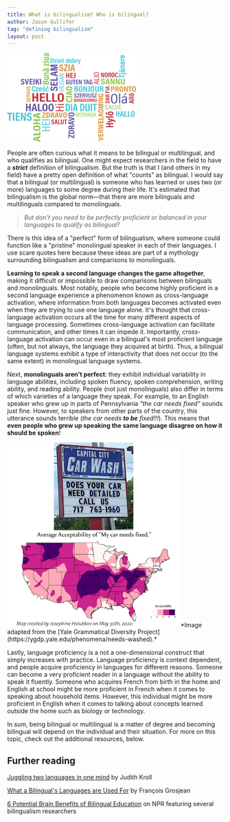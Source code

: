 ```yaml
---
title: What is bilingualism? Who is bilingual?
author: Jason Gullifer
tag: "defining bilingualism"
layout: post
---
```


<img src="/images/blog/multilingual.png" alt="image of 'hello' in many different languages" width="300">

People are often curious what it means to be bilingual or multilingual, and who qualifies as bilingual. One might expect researchers in the field to have a ***strict*** definition of bilingualism. But the truth is that I (and others in my field) have a pretty open definition of what "counts" as bilingual. I would say that a bilingual (or multilingual) is someone who has learned or uses two (or more) languages to some degree during their life. It's estimated that bilingualism is the global norm&mdash;that there are more bilinguals and multilinguals compared to monolinguals. 

>*But don't you need to be perfectly proficient or balanced in your languages to qualify as bilingual?*

There is this idea of a "perfect" form of bilingualism, where someone could function like a "pristine" monolingual speaker in each of their languages. I use scare quotes here because these ideas are part of a mythology surrounding bilingualism and comparisons to monolinguals.

**Learning to speak a second language changes the game altogether**, making it difficult or impossible to draw comparisons between bilinguals and monolinguals. Most notably, people who become highly proficient in a second language experience a phenomenon known as cross-language activation, where information from both languages becomes activated even when they are trying to use one language alone. It's thought that cross-language activation occurs all the time for many different aspects of language processing. Sometimes cross-language activation can facilitate communication, and other times it can impede it. Importantly, cross-language activation can occur even in a bilingual's most proficient language (often, but not always, the language they acquired at birth). Thus, a bilingual language systems exhibit a type of interactivity that does not occur (to the same extent) in monolingual language systems.

Next, **monolinguals aren't perfect**: they exhibit individual variability in language abilities, including spoken fluency, spoken comprehension, writing ability, and reading ability. People (not just monolinguals) also differ in terms of which varieties of a language they speak. For example, to an English speaker who grew up in parts of Pennsylvania *"the car needs fixed"* sounds just fine. However, to speakers from other parts of the country, this utterance sounds terrible (*the car needs **to be** fixed!!!*). This means that **even people who grew up speaking the same language disagree on how it should be spoken**!

<a href="https://ygdp.yale.edu/phenomena/needs-washed">
<img src="/images/blog/needs_fixed.png" alt="image of an advertisement stating 'does your car need fixed?' and a language map showing acceptability of this construction throughout the USA" width="400"></a>
*Image adapted from the [Yale Grammatical Diversity Project](https://ygdp.yale.edu/phenomena/needs-washed).*

Lastly, language proficiency is a not a one-dimensional construct that simply increases with practice. Language proficiency is context dependent, and people acquire proficiency in languages for different reasons. Someone can become a very proficient reader in a language without the ability to speak it fluently. Someone who acquires French from birth in the home and English at school might be more proficient in French when it comes to speaking about household items. However, this individual might be more proficient in English when it comes to talking about concepts learned outside the home such as biology or technology. 

In sum, being bilingual or multilingual is a matter of degree and becoming bilingual will depend on the individual and their situation. For more on this topic, check out the additional resources, below. 

## Further reading
[Juggling two languages in one mind](https://www.apa.org/science/about/psa/2008/01/kroll) by Judith Kroll

[What a Bilingual's Languages are Used For](https://www.psychologytoday.com/us/blog/life-bilingual/201012/what-bilinguals-languages-are-used) by Fran&ccedil;ois Grosjean

[6 Potential Brain Benefits of Bilingual Education](https://www.npr.org/sections/ed/2016/11/29/497943749/6-potential-brain-benefits-of-bilingual-education) on NPR featuring several bilingualism researchers

